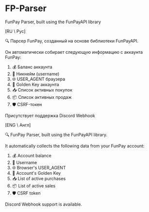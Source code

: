 # FP-Parser
FunPay Parser, built using the FunPayAPI library

[RU \ Рус]

🔍 Парсер FunPay, созданный на основе библиотеки FunPayAPI.

Он автоматически собирает следующую информацию с аккаунта FunPay:
1. 💰 Баланс аккаунта
2. 🧾 Никнейм (username)
3. 🌐 USER_AGENT браузера
4. 🔑 Golden Key аккаунта
5. 📥 Список активных покупок
6. 📦 Список активных продаж
7. 🛡️ CSRF-токен

Присутствует поддержка Discord Webhook

[ENG \ Англ]

🔍 FunPay Parser, built using the FunPayAPI library.

It automatically collects the following data from your FunPay account:
1. 💰 Account balance
2. 🧾 Username
3. 🌐 Browser's USER_AGENT
4. 🔑 Account's Golden Key
5. 📥 List of active purchases
6. 📦 List of active sales
7. 🛡️ CSRF token

Discord Webhook support is available.
